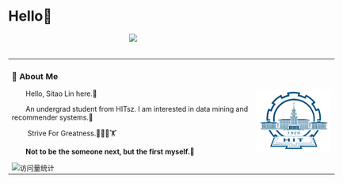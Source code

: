 # Hello🙋
<div align="center">

  <!-- dynamic typing effect 动态打字效果 -->
  <div>
    <a href="https://github.com/hellolst23/">
      <img src="https://readme-typing-svg.demolab.com?font=Fira+Code&pause=1000&width=435&lines=Hello!;welcome to my homepage!;enjoy your day!&center=true&size=27" />
    </a>
  </div>
  <!-- for beauty 留个空行好看点 -->
  <div>&nbsp;</div>
</div>
<div align="center">
  <!-- profile logo 个人资料徽标 -->
  <table style="width: 200%;">

<tr><td>

### 🫡 About Me

<img align="right" width="150" src="https://github.com/hellolst23/hellolst23/blob/main/asset/images/hit.png" />

<p>&emsp;&emsp;Hello, Sitao Lin here.👋</p>
<p>&emsp;&emsp;An undergrad student from HITsz. I am interested in data mining and recommender systems.📖</p>
<p>&emsp;&emsp; Strive For Greatness.🏀🏊‍♂️🏋</p>
<p>&emsp;&emsp;<strong>Not to be the someone next, but the first myself.👑</strong></p>
<!-- profile logo 个人资料徽标 -->
  <div>
    <!-- visitor -->
    <img src="https://komarev.com/ghpvc/?username=hellolst&label=Views&color=orange&style=flat" alt="访问量统计" />&emsp;
  </div>
</td></tr>

  </table>
</div>

